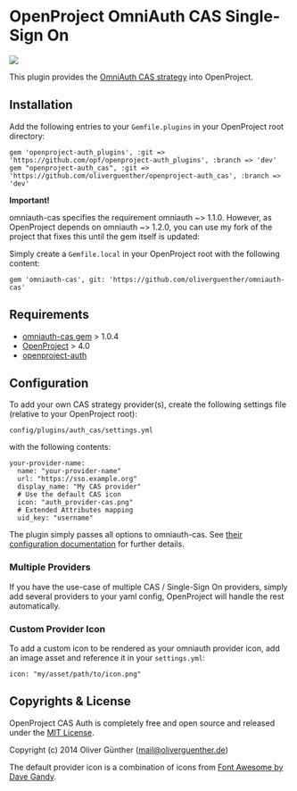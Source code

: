 # OpenProject OmniAuth CAS Single-Sign On
![](https://github.com/oliverguenther/openproject-auth_cas/blob/dev/app/assets/images/auth_provider-cas.png)

This plugin provides the [OmniAuth CAS strategy](https://github.com/dlindahl/omniauth-cas) into OpenProject.

## Installation

Add the following entries to your `Gemfile.plugins` in your OpenProject root directory:

	gem 'openproject-auth_plugins', :git => 'https://github.com/opf/openproject-auth_plugins', :branch => 'dev'
	gem "openproject-auth_cas", :git => 'https://github.com/oliverguenther/openproject-auth_cas', :branch => 'dev'


**Important!**

omniauth-cas specifies the requirement omniauth ~> 1.1.0. However, as OpenProject depends on omniauth ~> 1.2.0, you can use my fork of the project that fixes this until the gem itself is updated: 

Simply create a ``Gemfile.local`` in your OpenProject root with the following content:

	gem 'omniauth-cas', git: 'https://github.com/oliverguenther/omniauth-cas'
	
## Requirements

* [omniauth-cas gem](https://github.com/dlindahl/omniauth-cas) > 1.0.4
* [OpenProject](http://openproject.org) > 4.0
* [openproject-auth](https://github.com/opf/openproject-auth_plugins)	


## Configuration

To add your own CAS strategy provider(s), create the following settings file (relative to your OpenProject root):

	config/plugins/auth_cas/settings.yml
	
with the following contents:

	your-provider-name:
	  name: "your-provider-name"
	  url: "https://sso.example.org"
	  display_name: "My CAS provider"	
	  # Use the default CAS icon
	  icon: "auth_provider-cas.png"
	  # Extended Attributes mapping
	  uid_key: "username"

The plugin simply passes all options to omniauth-cas. See [their configuration documentation](https://github.com/dlindahl/omniauth-cas#configuration-options) for further details.

### Multiple Providers

If you have the use-case of multiple CAS / Single-Sign On providers, simply add several providers to your yaml config, OpenProject will handle the rest automatically.

	  
### Custom Provider Icon

To add a custom icon to be rendered as your omniauth provider icon, add an image asset and reference it in your `settings.yml`:

	icon: "my/asset/path/to/icon.png"
	

## Copyrights & License
OpenProject CAS Auth is completely free and open source and released under the [MIT License](https://github.com/oliverguenther/openproject-auth_cas/blob/dev/LICENSE).

Copyright (c) 2014 Oliver Günther (mail@oliverguenther.de)

The default provider icon is a combination of icons from [Font Awesome by Dave Gandy](http://fontawesome.io).
